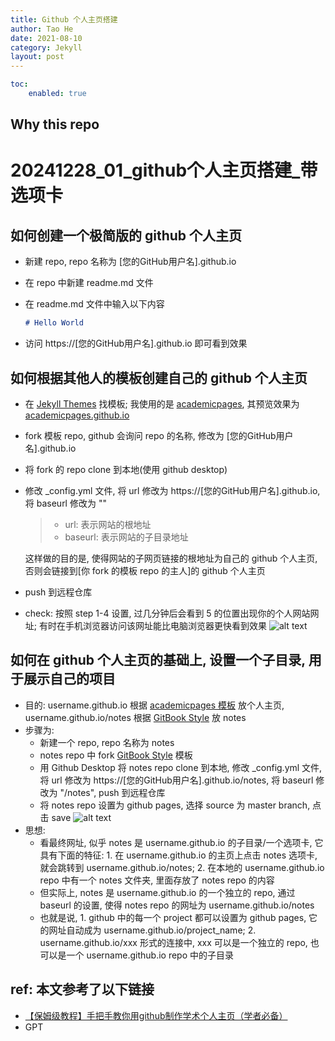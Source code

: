 ```yaml
---
title: Github 个人主页搭建
author: Tao He
date: 2021-08-10
category: Jekyll
layout: post
---
```


```yaml
toc:
    enabled: true
```

Why this repo
-------------



# 20241228_01_github个人主页搭建_带选项卡

## 如何创建一个极简版的 github 个人主页

- 新建 repo, repo 名称为 [您的GitHub用户名].github.io
- 在 repo 中新建 readme.md 文件
- 在 readme.md 文件中输入以下内容

  ```markdown
  # Hello World
  ```

- 访问 https://[您的GitHub用户名].github.io 即可看到效果

## 如何根据其他人的模板创建自己的 github 个人主页

- 在 [Jekyll Themes](https://www.bing.com/search?q=jekyll+theme&form=ANNTH1&refig=E2119464A82D4812AA25ADA3F678D8BC&pc=DCTS&pqlth=0&assgl=12&sgcn=jekyll+theme&qs=HS&smvpcn=0&swbcn=10&sc=10-0&sp=1&ghc=0&cvid=E2119464A82D4812AA25ADA3F678D8BC&clckatsg=1&hsmssg=0) 找模板; 我使用的是 [academicpages](https://github.com/academicpages/academicpages.github.io), 其预览效果为 [academicpages.github.io](https://academicpages.github.io/)
- fork 模板 repo, github 会询问 repo 的名称, 修改为 [您的GitHub用户名].github.io
- 将 fork 的 repo clone 到本地(使用 github desktop)
- 修改 _config.yml 文件, 将 url 修改为 https://[您的GitHub用户名].github.io, 将 baseurl 修改为 ""
  
  > - url: 表示网站的根地址
  > - baseurl: 表示网站的子目录地址

  这样做的目的是, 使得网站的子网页链接的根地址为自己的 github 个人主页, 否则会链接到[你 fork 的模板 repo 的主人]的 github 个人主页
- push 到远程仓库
- check: 按照 step 1-4 设置, 过几分钟后会看到 5 的位置出现你的个人网站网址; 有时在手机浏览器访问该网址能比电脑浏览器更快看到效果
  ![alt text](image-26.png)


## 如何在 github 个人主页的基础上, 设置一个子目录, 用于展示自己的项目

- 目的: username.github.io 根据 [academicpages 模板](https://academicpages.github.io/) 放个人主页, username.github.io/notes 根据 [GitBook Style](https://sighingnow.github.io/jekyll-gitbook) 放 notes
- 步骤为:
  - 新建一个 repo, repo 名称为 notes
  - notes repo 中 fork [GitBook Style](https://sighingnow.github.io/jekyll-gitbook) 模板
  - 用 Github Desktop 将 notes repo clone 到本地, 修改 _config.yml 文件, 将 url 修改为 https://[您的GitHub用户名].github.io/notes, 将 baseurl 修改为 "/notes", push 到远程仓库
  - 将 notes repo 设置为 github pages, 选择 source 为 master branch, 点击 save
    ![alt text](image-27.png)
- 思想:
  - 看最终网址, 似乎 notes 是 username.github.io 的子目录/一个选项卡, 它具有下面的特征: 1. 在 username.github.io 的主页上点击 notes 选项卡, 就会跳转到 username.github.io/notes; 2. 在本地的 username.github.io repo 中有一个 notes 文件夹, 里面存放了 notes repo 的内容
  - 但实际上, notes 是 username.github.io 的一个独立的 repo, 通过 baseurl 的设置, 使得 notes repo 的网址为 username.github.io/notes
  - 也就是说, 1. github 中的每一个 project 都可以设置为 github pages, 它的网址自动成为 username.github.io/project_name; 2. username.github.io/xxx 形式的连接中, xxx 可以是一个独立的 repo, 也可以是一个 username.github.io repo 中的子目录

## ref: 本文参考了以下链接

- [【保姆级教程】手把手教你用github制作学术个人主页（学者必备）](https://blog.csdn.net/qd1813100174/article/details/128604858)
- GPT


[1]: https://github.com/allejo/jekyll-toc
